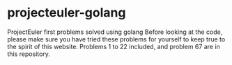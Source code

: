 # projecteuler-golang
ProjectEuler first problems solved using golang
Before looking at the code, please make sure you have tried these problems for yourself to keep true to the spirit of this website.
Problems 1 to 22 included, and problem 67 are in this repository.

